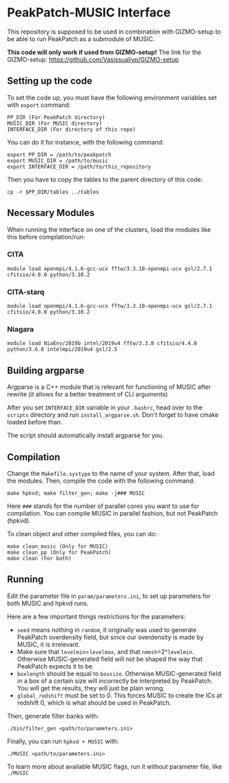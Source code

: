# PeakPatch-MUSIC Interface

This repository is supposed to be used in combination with GIZMO-setup to be able to run PeakPatch
as a submodule of MUSIC.

**This code will only work if used from GIZMO-setup!**
The link for the GIZMO-setup: https://github.com/Vasissualiyp/GIZMO-setup

## Setting up the code

To set the code up, you must have the following environment variables set with `export` command:
```
PP_DIR (For PeakPatch directory)
MUSIC_DIR (For MUSIC directory)
INTERFACE_DIR (For directory of this repo)
```

You can do it for instance, with the following command:

```
export PP_DIR = /path/to/peakpatch
export MUSIC_DIR = /path/to/music
export INTERFACE_DIR = /path/to/this_repository
```

Then you have to copy the tables to the parent directory of this code:
```
cp -r $PP_DIR/tables ../tables
```

## Necessary Modules

When running the interface on one of the clusters, load the modules like this before compilation/run:

### CITA
```
module load openmpi/4.1.6-gcc-ucx fftw/3.3.10-openmpi-ucx gsl/2.7.1 cfitsio/4.0.0 python/3.10.2
```

### CITA-starq
```
module load openmpi/4.1.6-gcc-ucx fftw/3.3.10-openmpi-ucx gsl/2.7.1 cfitsio/4.0.0 python/3.10.2
```

### Niagara
```
module load NiaEnv/2019b intel/2019u4 fftw/3.3.8 cfitsio/4.4.0 python/3.6.8 intelmpi/2019u4 gsl/2.5
```

## Building argparse

Argparse is a C++ module that is relevant for functioning of MUSIC after rewrite
(it allows for a better treatment of CLI arguments)

After you set `INTERFACE_DIR` variable in your `.bashrc`, head over to the `scripts`
directory and run `install_argparse.sh`. Don't forget to have cmake loaded before than.

The script should automatically install argparse for you.

## Compilation

Change the `Makefile.systype` to the name of your system.
After that, load the modules.
Then, compile the code with the following command:
```
make hpkvd; make filter_gen; make -j### MUSIC
```
Here `###` stands for the number of parallel cores you want to use for compilation.
You can compile MUSIC in parallel fashion, but not PeakPatch (hpkvd).

To clean object and other compiled files, you can do:
```
make clean_music (Only for MUSIC)
make clean_pp (Only for PeakPatch)
make clean (For both)
```

## Running

Edit the parameter file in `param/parameters.ini`, to set up parameters for both MUSIC and hpkvd runs.

Here are a few important things restrictions for the parameters:

* `seed` means nothing in `random`, it originally was used to generate PeakPatch overdensity field, 
but since our overdensity is made by MUSIC, it is irrelevant.
* Make sure that `levelmin`=`levelmax`, and that `nmesh`=2^`levelmin`. 
Otherwise MUSIC-generated field will not be shaped the way that PeakPatch expects it to be 
* `boxlength` should be equal to `boxsize`. Otherwise MUSIC-generated field in a box of a certain size
will incorrectly be interpreted by PeakPatch. You will get the results, they will just be plain wrong.
* `global_redshift` must be set to 0. This forces MUSIC to create the ICs at redshift 0,
which is what should be used in PeakPatch.

Then, generate filter banks with:
```
./bin/filter_gen <path/to/parameters.ini>
```

Finally, you can run `hpkvd + MUSIC` with:
```
./MUSIC <path/to/parameters.ini>
```

To learn more about available MUSIC flags, run it without parameter file, like `./MUSIC`
